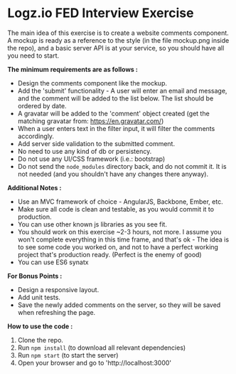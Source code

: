 Logz.io FED Interview Exercise  
==  

The main idea of this exercise is to create a website comments component.  
A mockup is ready as a reference to the style (in the file mockup.png inside the repo), and a basic server API is at your service,
so you should have all you need to start.  

**The minimum requirements are as follows :**  
* Design the comments component like the mockup.  
* Add the 'submit' functionality - A user will enter an email and message, and the comment will be added to the list below. The list should be ordered by date.  
* A gravatar will be added to the 'comment' object created (get the matching gravatar from: https://en.gravatar.com/)
* When a user enters text in the filter input, it will filter the comments accordingly.
* Add server side validation to the submitted comment.  
* No need to use any kind of db or persistency.  
* Do not use any UI/CSS framework (i.e.: bootstrap)  
* Do not send the `node_modules` directory back, and do not commit it. It is not needed (and you shouldn't have any changes there anyway).


**Additional Notes :**  
* Use an MVC framework of choice - AngularJS, Backbone, Ember, etc.  
* Make sure all code is clean and testable, as you would commit it to production.  
* You can use other known js libraries as you see fit.  
* You should work on this exercise ~2-3 hours, not more. I assume you won't complete everything in this time frame, and that's ok - The idea is to see some code you worked on, and not to have a perfect working project that's production ready. (Perfect is the enemy of good)  
* You can use ES6 synatx

**For Bonus Points :**  
* Design a responsive layout.  
* Add unit tests.  
* Save the newly added comments on the server, so they will be saved when refreshing the page.  


**How to use the code :**  
1. Clone the repo.  
2. Run `npm install` (to download all relevant dependencies)  
3. Run `npm start` (to start the server)  
4. Open your browser and go to 'http://localhost:3000'
